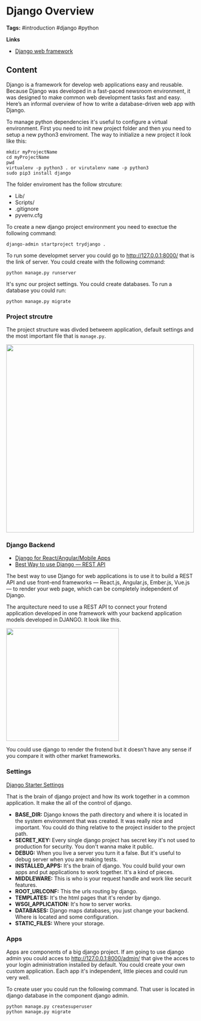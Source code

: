 # Django Overview

**Tags:** #introduction #django #python

**Links**
- [Django web framework](https://youtu.be/F5mRW0jo-U4)

## Content

Django is a framework for develop web applications easy and reusable. Because Django was developed in a fast-paced newsroom environment, it was designed to make common web development tasks fast and easy. Here’s an informal overview of how to write a database-driven web app with Django.

To manage python dependencies it's useful to configure a virtual environment. First you need to init new project folder and then you need to setup a new python3 enviroment. The way to initialize a new project it look like this:

```
mkdir myProjectName
cd myProjectName
pwd
virtualenv -p python3 . or virutalenv name -p python3
sudo pip3 install django
```

The folder enviroment has the follow strcuture:

- Lib/
- Scripts/
- .gitignore
- pyvenv.cfg

To create a new django project environment you need to exectue the following command:

```
django-admin startproject trydjango .
```

To run some developmet server you could go to http://127.0.0.1:8000/ that is the link of server. You could create with the following command:

```
python manage.py runserver
```

It's sync our project settings. You could create databases. To run a database you could run:

```
python manage.py migrate
```

### Project strcutre

The project structure was divded betweem application, default settings and the most important file that is `manage.py`.

<img src="https://miro.medium.com/max/1400/1*aICZBUzrgLgc5GoWuiFHcw.jpeg" style="height: 500px;">

### Django Backend

- [Django for React/Angular/Mobile Apps](https://medium.com/@abhishek_menon/django-for-react-angular-mobile-apps-part-1-9d2804555ea8)
- [Best Way to use Django — REST API](https://medium.com/@timmykko/best-way-to-use-django-rest-api-a4ab3218d1ac)

The best way to use Django for web applications is to use it to build a REST API and use front-end frameworks — React.js, Angular.js, Ember.js, Vue.js — to render your web page, which can be completely independent of Django. 

The arquitecture need to use a REST API to connect your frotend application developed in one framework with your backend application models developed in DJANGO. It look like this.

<img src="https://miro.medium.com/max/1400/1*oAvefOeC1V4lnSgGqEpS0w.png" width="300px;">

You could use django to render the frotend but it doesn't have any sense if you compare it with other market frameworks. 

### Settings

[Django Starter Settings](../first-django-project/firstproject/settings.py)

That is the brain of django project and how its work together in a common application. It make the all of the control of django.

- **BASE_DIR:** Django knows the path directory and where it is located in the system environment that was created. It was really nice and important. You could do thing relative to the project insider to the project path.
- **SECRET_KEY:** Every single django project has secret key it's not used to production for security. You don't wanna make it public.
- **DEBUG:** When you live a server you turn it a false. But it's useful to debug server when you are making tests.
- **INSTALLED_APPS:** It's the brain of django. You could build your own apps and put applications to work together. It's a kind of pieces.
- **MIDDLEWARE:** This is who is your request handle and work like securit features.
- **ROOT_URLCONF:** This the urls routing by django.
- **TEMPLATES:** It's the html pages that it's render by django.
- **WSGI_APPLICATION:** It's how to server works.
- **DATABASES:** Django maps databases, you just change your backend. Where is located and some configuration.
- **STATIC_FILES:** Where your storage.

### Apps

Apps are components of a big django project. If am going to use django admin you could acces to http://127.0.0.1:8000/admin/ that give the acces to your login administration installed by default.  You could create your own custom application. Each app it's independent, little pieces and could run very well. 

To create user you could run the following command. That user is located in django database in the component django admin.
```
python manage.py createsuperuser
python manage.py migrate
```

